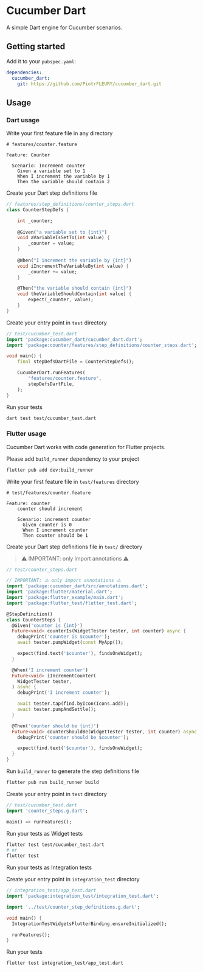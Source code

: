 # Cucumber Dart

A simple Dart engine for Cucumber scenarios.

## Getting started

Add it to your `pubspec.yaml`:

```yaml
dependencies:
  cucumber_dart: 
    git: https://github.com/PiotrFLEURY/cucumber_dart.git
```

## Usage

### Dart usage

Write your first feature file in any directory

```gherkin
# features/counter.feature

Feature: Counter

  Scenario: Increment counter
    Given a variable set to 1
    When I increment the variable by 1
    Then the variable should contain 2
```

Create your Dart step definitions file

```dart
// features/step_definitions/counter_steps.dart
class CounterStepDefs {

    int _counter;
    
    @Given("a variable set to {int}")
    void aVariableIsSetTo(int value) {
        _counter = value;
    }
    
    @When("I increment the variable by {int}")
    void iIncrementTheVariableBy(int value) {
        _counter += value;
    }

    @Then("the variable should contain {int}")
    void theVariableShouldContain(int value) {
        expect(_counter, value);
    }
}
```

Create your entry point in `test` directory

```dart
// test/cucumber_test.dart
import 'package:cucumber_dart/cucumber_dart.dart';
import 'package:counter/features/step_definitions/counter_steps.dart';

void main() {
    final stepDefsDartFile = CounterStepDefs();

    CucumberDart.runFeatures(
        "features/counter.feature",
        stepDefsDartFile,
    );
}
```

Run your tests

```bash
dart test test/cucumber_test.dart
```

### Flutter usage

Cucumber Dart works with code generation for Flutter projects.

Please add `build_runner` dependency to your project

```bash
flutter pub add dev:build_runner
```

Write your first feature file in `test/features` directory

```gherkin
# test/features/counter.feature

Feature: counter
    counter should increment

    Scenario: increment counter
      Given counter is 0
      When I increment counter
      Then counter should be 1
```

Create your Dart step definitions file in `test/` directory

> ⚠️ IMPORTANT: only import annotations ⚠️

```dart
// test/counter_steps.dart

// IMPORTANT: ⚠️ only import annotations ⚠️
import 'package:cucumber_dart/src/annotations.dart';
import 'package:flutter/material.dart';
import 'package:flutter_example/main.dart';
import 'package:flutter_test/flutter_test.dart';

@StepDefinition()
class CounterSteps {
  @Given('counter is {int}')
  Future<void> counterIs(WidgetTester tester, int counter) async {
    debugPrint('counter is $counter');
    await tester.pumpWidget(const MyApp());

    expect(find.text('$counter'), findsOneWidget);
  }

  @When('I increment counter')
  Future<void> iIncrementCounter(
    WidgetTester tester,
  ) async {
    debugPrint('I increment counter');

    await tester.tap(find.byIcon(Icons.add));
    await tester.pumpAndSettle();
  }

  @Then('counter should be {int}')
  Future<void> counterShouldBe(WidgetTester tester, int counter) async {
    debugPrint('counter should be $counter');

    expect(find.text('$counter'), findsOneWidget);
  }
}

```

Run `build_runner` to generate the step definitions file

```bash
flutter pub run build_runner build
```

Create your entry point in `test` directory

```dart
// test/cucumber_test.dart
import 'counter_steps.g.dart';

main() => runFeatures();
```

Run your tests as Widget tests

```bash
flutter test test/cucumber_test.dart
# or
flutter test
```

Run your tests as Integration tests

Create your entry point in `integration_test` directory

```dart
// integration_test/app_test.dart
import 'package:integration_test/integration_test.dart';

import '../test/counter_step_definitions.g.dart';

void main() {
  IntegrationTestWidgetsFlutterBinding.ensureInitialized();

  runFeatures();
}
```

Run your tests

```bash
flutter test integration_test/app_test.dart
```
